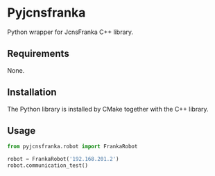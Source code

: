 Pyjcnsfranka
============
Python wrapper for JcnsFranka C++ library.

Requirements
------------
None.

Installation
------------
The Python library is installed by CMake together with the
C++ library.

Usage
-----
```python
from pyjcnsfranka.robot import FrankaRobot

robot = FrankaRobot('192.168.201.2')
robot.communication_test()
```
